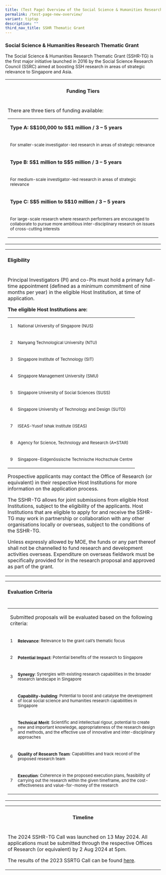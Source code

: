 ```yaml
---
title: (Test Page) Overview of the Social Science & Humanities Research Thematic Grant
permalink: /test-page-new-overview/
variant: tiptap
description: ""
third_nav_title: SSHR Thematic Grant
---
```

<h3><strong>Social Science &amp; Humanities Research Thematic Grant</strong></h3>
<p>The Social Science &amp; Humanities Research Thematic Grant (SSHR-TG)
is the first major initiative launched in 2016 by the Social Science Research
Council (SSRC) aimed at boosting SSH research in areas of strategic relevance
to Singapore and Asia.</p>
<table style="minWidth: 25px">
<colgroup>
<col>
</colgroup>
<tbody>
<tr>
<th rowspan="1" colspan="1">
<h4><strong>Funding Tiers</strong></h4>
</th>
</tr>
<tr>
<td rowspan="1" colspan="1">
<p>There are three tiers of funding available:</p>
<table style="minWidth: 50px">
<colgroup>
<col>
<col>
</colgroup>
<tbody>
<tr>
<td rowspan="1" colspan="2">
<p><strong>Type A: S$100,000 to S$1 million / 3 – 5 years</strong>
</p>
</td>
</tr>
<tr>
<td rowspan="1" colspan="2">
<p><sup>For smaller-scale investigator-led research in areas of strategic relevance</sup>
</p>
</td>
</tr>
<tr>
<td rowspan="1" colspan="2">
<p><strong>Type B: S$1 million to S$5 million / 3 – 5 years</strong>
</p>
</td>
</tr>
<tr>
<td rowspan="1" colspan="2">
<p><sup>For medium-scale investigator-led research in areas of strategic relevance</sup>
</p>
</td>
</tr>
<tr>
<td rowspan="1" colspan="2">
<p><strong>Type C: S$5 million to S$10 million / 3 – 5 years</strong>
</p>
</td>
</tr>
<tr>
<td rowspan="1" colspan="2">
<p><sup>For large-scale research where research performers are encouraged to collaborate to pursue more ambitious inter-disciplinary research on issues of cross-cutting interests</sup>
</p>
</td>
</tr>
</tbody>
</table>
</td>
</tr>
</tbody>
</table>
<table style="minWidth: 25px">
<colgroup>
<col>
</colgroup>
<tbody>
<tr>
<td rowspan="1" colspan="1">
<h4><strong>Eligibility</strong></h4>
</td>
</tr>
<tr>
<td rowspan="1" colspan="1">
<p>Principal Investigators (PI) and co-PIs must hold a primary full-time
appointment (defined as a minimum commitment of nine months per year) in
the eligible Host Institution, at time of application.</p>
<p></p>
<p><strong>The eligible Host Institutions are:</strong>
</p>
<table style="minWidth: 50px">
<colgroup>
<col>
<col>
</colgroup>
<tbody>
<tr>
<td rowspan="1" colspan="1">
<p><sup>1</sup>
</p>
</td>
<td rowspan="1" colspan="1">
<p><sup>National University of Singapore (NUS)</sup>
</p>
</td>
</tr>
<tr>
<td rowspan="1" colspan="1">
<p><sup>2</sup>
</p>
</td>
<td rowspan="1" colspan="1">
<p><sup>Nanyang Technological University (NTU)</sup>
</p>
</td>
</tr>
<tr>
<td rowspan="1" colspan="1">
<p><sup>3</sup>
</p>
</td>
<td rowspan="1" colspan="1">
<p><sup>Singapore Institute of Technology (SIT)</sup>
</p>
</td>
</tr>
<tr>
<td rowspan="1" colspan="1">
<p><sup>4</sup>
</p>
</td>
<td rowspan="1" colspan="1">
<p><sup>Singapore Management University (SMU)</sup>
</p>
</td>
</tr>
<tr>
<td rowspan="1" colspan="1">
<p><sup>5</sup>
</p>
</td>
<td rowspan="1" colspan="1">
<p><sup>Singapore University of Social Sciences (SUSS)</sup>
</p>
</td>
</tr>
<tr>
<td rowspan="1" colspan="1">
<p><sup>6</sup>
</p>
</td>
<td rowspan="1" colspan="1">
<p><sup>Singapore University of Technology and Design (SUTD)</sup>
</p>
</td>
</tr>
<tr>
<td rowspan="1" colspan="1">
<p><sup>7</sup>
</p>
</td>
<td rowspan="1" colspan="1">
<p><sup>ISEAS-Yusof Ishak Institute (ISEAS)</sup>
</p>
</td>
</tr>
<tr>
<td rowspan="1" colspan="1">
<p><sup>8</sup>
</p>
</td>
<td rowspan="1" colspan="1">
<p><sup>Agency for Science, Technology and Research (A*STAR)</sup>
</p>
</td>
</tr>
<tr>
<td rowspan="1" colspan="1">
<p><sup>9</sup>
</p>
</td>
<td rowspan="1" colspan="1">
<p><sup>Singapore-Eidgenössische Technische Hochschule Centre</sup>
</p>
</td>
</tr>
</tbody>
</table>
<p></p>
<p>Prospective applicants may contact the Office of Research (or equivalent)
in their respective Host Institutions for more information on the application
process.</p>
<p></p>
<p>The SSHR-TG allows for joint submissions from eligible Host Institutions,
subject to the eligibility of the applicants. Host Institutions that are
eligible to apply for and receive the SSHR-TG may work in partnership or
collaboration with any other organisations locally or overseas, subject
to the conditions of the SSHR-TG.</p>
<p></p>
<p>Unless expressly allowed by MOE, the funds or any part thereof shall not
be channelled to fund research and development activities overseas. Expenditure
on overseas fieldwork must be specifically provided for in the research
proposal and approved as part of the grant.</p>
</td>
</tr>
</tbody>
</table>
<table style="minWidth: 25px">
<colgroup>
<col>
</colgroup>
<tbody>
<tr>
<td rowspan="1" colspan="1">
<h4><strong>Evaluation Criteria</strong></h4>
</td>
</tr>
<tr>
<td rowspan="1" colspan="1">
<table style="minWidth: 50px">
<colgroup>
<col>
<col>
</colgroup>
<tbody>
<tr>
<td rowspan="1" colspan="2">
<p>Submitted proposals will be evaluated based on the following criteria:</p>
</td>
</tr>
<tr>
<td rowspan="1" colspan="1">
<p><sup>1</sup>
</p>
</td>
<td rowspan="1" colspan="1">
<p><strong><sup>Relevance</sup></strong><sup>: Relevance to the grant call’s thematic focus</sup>
</p>
</td>
</tr>
<tr>
<td rowspan="1" colspan="1">
<p><sup>2</sup>
</p>
</td>
<td rowspan="1" colspan="1">
<p><strong><sup>Potential Impact</sup></strong><sup>: Potential benefits of the research to Singapore</sup>
</p>
</td>
</tr>
<tr>
<td rowspan="1" colspan="1">
<p><sup>3</sup>
</p>
</td>
<td rowspan="1" colspan="1">
<p><strong><sup>Synergy</sup></strong><sup>: Synergies with existing research capabilities in the broader research landscape in Singapore</sup>
</p>
</td>
</tr>
<tr>
<td rowspan="1" colspan="1">
<p><sup>4</sup>
</p>
</td>
<td rowspan="1" colspan="1">
<p><strong><sup>Capability-building</sup></strong><sup>: Potential to boost and catalyse the development of local social science and humanities research capabilities in Singapore</sup>
</p>
</td>
</tr>
<tr>
<td rowspan="1" colspan="1">
<p><sup>5</sup>
</p>
</td>
<td rowspan="1" colspan="1">
<p><strong><sup>Technical Merit</sup></strong><sup>: Scientific and intellectual rigour, potential to create new and important knowledge, appropriateness of the research design and methods, and the effective use of innovative and inter-disciplinary approaches</sup>
</p>
</td>
</tr>
<tr>
<td rowspan="1" colspan="1">
<p><sup>6</sup>
</p>
</td>
<td rowspan="1" colspan="1">
<p><strong><sup>Quality of Research Team</sup></strong><sup>: Capabilities and track record of the proposed research team</sup>
</p>
</td>
</tr>
<tr>
<td rowspan="1" colspan="1">
<p><sup>7</sup>
</p>
</td>
<td rowspan="1" colspan="1">
<p><strong><sup>Execution</sup></strong><sup>: Coherence in the proposed execution plans, feasibility of carrying out the research within the given timeframe, and the cost-effectiveness and value-for-money of the research</sup>
</p>
</td>
</tr>
</tbody>
</table>
</td>
</tr>
</tbody>
</table>
<table style="minWidth: 25px">
<colgroup>
<col>
</colgroup>
<tbody>
<tr>
<th rowspan="1" colspan="1">
<h4><strong>Timeline</strong></h4>
</th>
</tr>
<tr>
<td rowspan="1" colspan="1">
<p>The 2024 SSHR-TG Call was launched on 13 May 2024. All applications must
be submitted through the respective Offices of Research (or equivalent)
by 2 Aug 2024 at 5pm.</p>
<p></p>
<p>The results of the 2023 SSRTG Call can be found <a href="https://www.ssrc.edu.sg/grant-recipients/2023/ssrtg2023/" rel="noopener noreferrer nofollow" target="_blank"><u>here</u></a>.</p>
</td>
</tr>
</tbody>
</table>
<p></p>